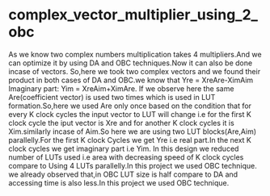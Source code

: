 # complex_vector_multiplier_using_2_obc
 As we know two complex numbers multiplication takes 4 multipliers.And we can optimize it by using DA and OBC techniques.Now it can also be done incase of vectors.
So,here we took two complex vectors and we found their product in both cases of DA and OBC.we know that
Yre = XreAre-XimAim Imaginary part: Yim = XreAim+XimAre.
If we observe here the same Are(coefficient vector) is used two times which is used in LUT formation.So,here we used Are only once based on the condition that for every K clock cycles the input vector to LUT will change i.e for the first K clock cycle the iput vector is Xre and for another K clock cycles it is Xim.similarly incase of Aim.So here we are using two LUT blocks(Are,Aim) parallelly.For the first K clock Cycles we get Yre i.e real part.In the next K clock cycles we get imaginary part i.e Yim.
In this design we reduced number of LUTs used i.e area with decreasing speed of K clock cycles compare to Using 4 LUTs parallelly.In this project we used OBC technique.
we already observed that,in OBC LUT size is half compare to DA and accessing time is also less.In this project we used OBC technique.

